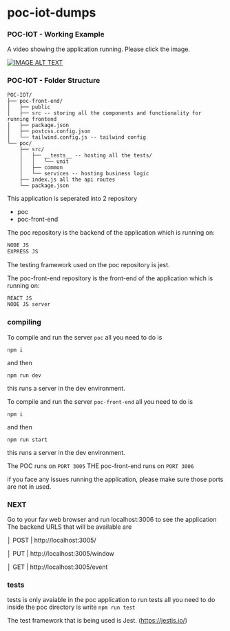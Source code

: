 # poc-iot-dumps

### POC-IOT - Working Example
A video showing the application running. 
Please click the image. 

[![IMAGE ALT TEXT](http://img.youtube.com/vi/63rjcEUrUWU/0.jpg)](http://www.youtube.com/watch?v=63rjcEUrUWU "Video Title")

### POC-IOT - Folder Structure

    POC-IOT/
    ├── poc-front-end/
    │   ├── public
    │   ├── src -- storing all the components and functionality for running frontend
    │   ├── package.json
    │   ├── postcss.config.json 
    │   └── tailwind.config.js -- tailwind config
    └── poc/
        ├── src/
        │   ├── __tests__ -- hosting all the tests/
        │   │   └── unit
        │   ├── common
        │   └── services -- hosting business logic
        ├── index.js all the api routes
        └── package.json
        
This application is seperated into 2 repository
- poc
- poc-front-end

The poc repository is the backend of the application which is running on:
```sh
NODE JS
EXPRESS JS
```
The testing framework used on the poc repository is jest.

The poc-front-end repository is the front-end of the application which is running on:
```sh
REACT JS
NODE JS server
```
### compiling

To compile and run the server `poc` all you need to do is

`npm i`

and then 

`npm run dev`

this runs a server in the dev environment. 

To compile and run the server `poc-front-end` all you need to do is

`npm i`

and then 

`npm run start`

this runs a server in the dev environment. 

The POC runs on `PORT 3005`
THE poc-front-end runs on `PORT 3006`

if you face any issues running the application, please make sure those ports are not in used. 

### NEXT
Go to your fav web browser and run localhost:3006 to see the application
The backend URLS that will be available are 

│ POST | http://localhost:3005/ 

│ PUT | http://localhost:3005/window 

│ GET | http://localhost:3005/event 


### tests
tests is only avaiable in the poc application
to run tests all you need to do inside the poc directory is write
`npm run test`

The test framework that is being used is Jest. (https://jestjs.io/)
